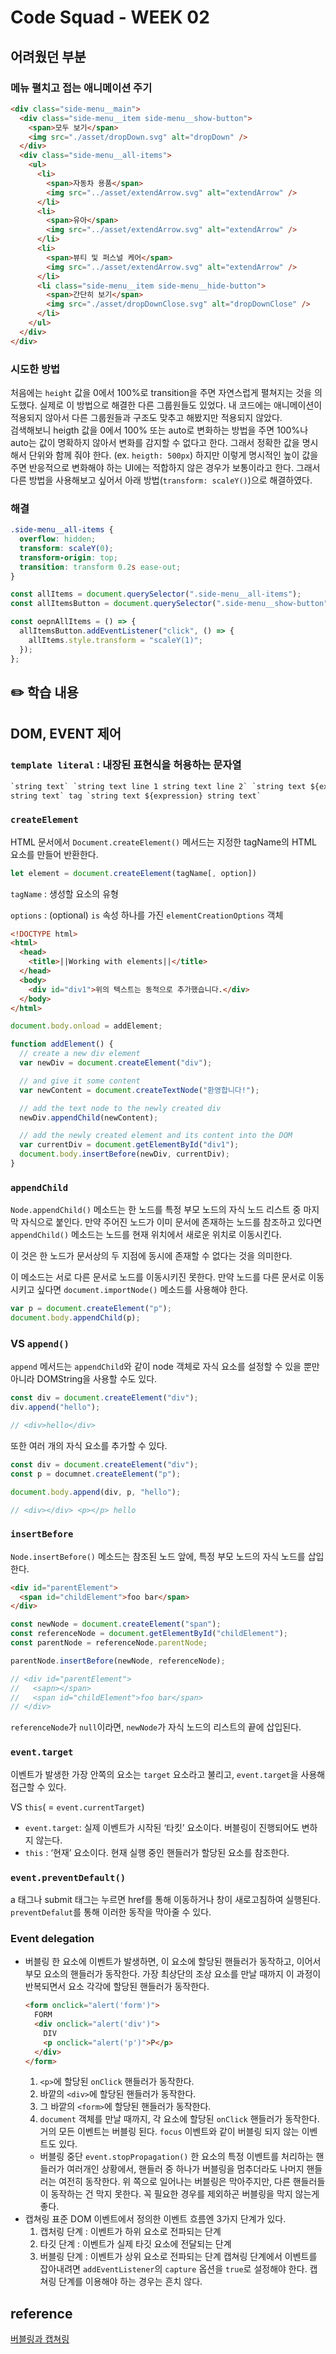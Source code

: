 # Code Squad - WEEK 02

## 어려웠던 부분

### 메뉴 펼치고 접는 애니메이션 주기

```html
<div class="side-menu__main">
  <div class="side-menu__item side-menu__show-button">
    <span>모두 보기</span>
    <img src="./asset/dropDown.svg" alt="dropDown" />
  </div>
  <div class="side-menu__all-items">
    <ul>
      <li>
        <span>자동차 용품</span>
        <img src="../asset/extendArrow.svg" alt="extendArrow" />
      </li>
      <li>
        <span>유아</span>
        <img src="../asset/extendArrow.svg" alt="extendArrow" />
      </li>
      <li>
        <span>뷰티 및 퍼스널 케어</span>
        <img src="../asset/extendArrow.svg" alt="extendArrow" />
      </li>
      <li class="side-menu__item side-menu__hide-button">
        <span>간단히 보기</span>
        <img src="./asset/dropDownClose.svg" alt="dropDownClose" />
      </li>
    </ul>
  </div>
</div>
```

### 시도한 방법

처음에는 `height` 값을 0에서 100%로 transition을 주면 자연스럽게 펼쳐지는 것을 의도했다. 실제로 이 방법으로 해결한 다른 그룹원들도 있었다. 내 코드에는 애니메이션이 적용되지 않아서 다른 그룹원들과 구조도 맞추고 해봤지만 적용되지 않았다.  
검색해보니 heigth 값을 0에서 100% 또는 auto로 변화하는 방법을 주면 100%나 auto는 값이 명확하지 않아서 변화를 감지할 수 없다고 한다. 그래서 정확한 값을 명시해서 단위와 함께 줘야 한다. (ex. `heigth: 500px`) 하지만 이렇게 명시적인 높이 값을 주면 반응적으로 변화해야 하는 UI에는 적합하지 않은 경우가 보통이라고 한다. 그래서 다른 방법을 사용해보고 싶어서 아래 방법(`transform: scaleY()`)으로 해결하였다.

### 해결

```css
.side-menu__all-items {
  overflow: hidden;
  transform: scaleY(0);
  transform-origin: top;
  transition: transform 0.2s ease-out;
}
```

```jsx
const allItems = document.querySelector(".side-menu__all-items");
const allItemsButton = document.querySelector(".side-menu__show-button");

const oepnAllItems = () => {
  allItemsButton.addEventListener("click", () => {
    allItems.style.transform = "scaleY(1)";
  });
};
```

## ✏️ 학습 내용

## DOM, EVENT 제어

### `template literal` : 내장된 표현식을 허용하는 문자열

```html
`string text` `string text line 1 string text line 2` `string text ${expression}
string text` tag `string text ${expression} string text`
```

### `createElement`

HTML 문서에서 `Document.createElement()` 메서드는 지정한 tagName의 HTML 요소를 만들어 반환한다.

```jsx
let element = document.createElement(tagName[, option])
```

`tagName` : 생성할 요소의 유형

`options` : (optional) `is` 속성 하나를 가진 `elementCreationOptions` 객체

```html
<!DOCTYPE html>
<html>
  <head>
    <title>||Working with elements||</title>
  </head>
  <body>
    <div id="div1">위의 텍스트는 동적으로 추가했습니다.</div>
  </body>
</html>
```

```jsx
document.body.onload = addElement;

function addElement() {
  // create a new div element
  var newDiv = document.createElement("div");

  // and give it some content
  var newContent = document.createTextNode("환영합니다!");

  // add the text node to the newly created div
  newDiv.appendChild(newContent);

  // add the newly created element and its content into the DOM
  var currentDiv = document.getElementById("div1");
  document.body.insertBefore(newDiv, currentDiv);
}
```

### `appendChild`

`Node.appendChild()` 메소드는 한 노드를 특정 부모 노드의 자식 노드 리스트 중 마지막 자식으로 붙인다. 만약 주어진 노드가 이미 문서에 존재하는 노드를 참조하고 있다면 `appendChild()` 메소드는 노드를 현재 위치에서 새로운 위치로 이동시킨다.

이 것은 한 노드가 문서상의 두 지점에 동시에 존재할 수 없다는 것을 의미한다.

이 메소드는 서로 다른 문서로 노드를 이동시키진 못한다. 만약 노드를 다른 문서로 이동시키고 싶다면 `document.importNode()` 메소드를 사용해야 한다.

```jsx
var p = document.createElement("p");
document.body.appendChild(p);
```

### VS `append()`

`append` 메서드는 `appendChild`와 같이 node 객체로 자식 요소를 설정할 수 있을 뿐만 아니라 DOMString을 사용할 수도 있다.

```jsx
const div = document.createElement("div");
div.append("hello");

// <div>hello</div>
```

또한 여러 개의 자식 요소를 추가할 수 있다.

```jsx
const div = document.createElement("div");
const p = documnet.createElement("p");

document.body.append(div, p, "hello");

// <div></div> <p></p> hello
```

### `insertBefore`

`Node.insertBefore()` 메소드는 참조된 노드 앞에, 특정 부모 노드의 자식 노드를 삽입한다.

```html
<div id="parentElement">
  <span id="childElement">foo bar</span>
</div>
```

```jsx
const newNode = document.createElement("span");
const referenceNode = document.getElementById("childElement");
const parentNode = referenceNode.parentNode;

parentNode.insertBefore(newNode, referenceNode);

// <div id="parentElement">
//   <sapn></span>
//   <span id="childElement">foo bar</span>
// </div>
```

`referenceNode`가 `null`이라면, `newNode`가 자식 노드의 리스트의 끝에 삽입된다.

### `event.target`

이벤트가 발생한 가장 안쪽의 요소는 `target` 요소라고 불리고, `event.target`을 사용해 접근할 수 있다.

VS `this`( = `event.currentTarget`)

- `event.target`: 실제 이벤트가 시작된 ‘타킷’ 요소이다. 버블링이 진행되어도 변하지 않는다.
- `this` : ‘현재’ 요소이다. 현재 실행 중인 핸들러가 할당된 요소를 참조한다.

### `event.preventDefault()`

a 태그나 submit 태그는 누르면 href를 통해 이동하거나 창이 새로고침하여 실행된다. `preventDefalut`를 통해 이러한 동작을 막아줄 수 있다.

### Event delegation

- 버블링
  한 요소에 이벤트가 발생하면, 이 요소에 할당된 핸들러가 동작하고, 이어서 부모 요소의 핸들러가 동작한다. 가장 최상단의 조상 요소를 만날 때까지 이 과정이 반복되면서 요소 각각에 할당된 핸들러가 동작한다.
  ```html
  <form onclick="alert('form')">
    FORM
    <div onclick="alert('div')">
      DIV
      <p onclick="alert('p')">P</p>
    </div>
  </form>
  ```
  1. `<p>`에 할당된 `onClick` 핸들러가 동작한다.
  2. 바깥의 `<div>`에 할당된 핸들러가 동작한다.
  3. 그 바깥의 `<form>`에 할당된 핸들러가 동작한다.
  4. `document` 객체를 만날 때까지, 각 요소에 할당된 `onClick` 핸들러가 동작한다.
     거의 모든 이벤트는 버블링 된다. `focus` 이벤트와 같이 버블링 되지 않는 이벤트도 있다.
  - 버블링 중단 `event.stopPropagation()`
    한 요소의 특정 이벤트를 처리하는 핸들러가 여러개인 상황에서, 핸들러 중 하나가 버블링을 멈추더라도 나머지 핸들러는 여전히 동작한다. 위 쪽으로 일어나는 버블링은 막아주지만, 다른 핸들러들이 동작하는 건 막지 못한다.
    꼭 필요한 경우를 제외하곤 버블링을 막지 않는게 좋다.
- 캡쳐링
  표준 DOM 이벤트에서 정의한 이벤트 흐름엔 3가지 단계가 있다.
  1. 캡처링 단계 : 이벤트가 하위 요소로 전파되는 단계
  2. 타깃 단계 : 이벤트가 실제 타깃 요소에 전달되는 단계
  3. 버블링 단계 : 이벤트가 상위 요소로 전파되는 단계
     캡쳐링 단계에서 이벤트를 잡아내려면 `addEventListener`의 `capture` 옵션을 `true`로 설정해야 한다.
     캡쳐링 단계를 이용해야 하는 경우는 흔치 않다.

## reference

[버블링과 캡쳐링](https://ko.javascript.info/bubbling-and-capturing)
